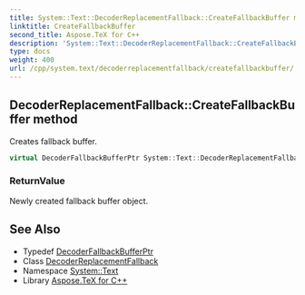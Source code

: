 ```yaml
---
title: System::Text::DecoderReplacementFallback::CreateFallbackBuffer method
linktitle: CreateFallbackBuffer
second_title: Aspose.TeX for C++
description: 'System::Text::DecoderReplacementFallback::CreateFallbackBuffer method. Creates fallback buffer in C++.'
type: docs
weight: 400
url: /cpp/system.text/decoderreplacementfallback/createfallbackbuffer/
---
```

## DecoderReplacementFallback::CreateFallbackBuffer method


Creates fallback buffer.

```cpp
virtual DecoderFallbackBufferPtr System::Text::DecoderReplacementFallback::CreateFallbackBuffer() override
```


### ReturnValue

Newly created fallback buffer object.

## See Also

* Typedef [DecoderFallbackBufferPtr](../../../system/decoderfallbackbufferptr/)
* Class [DecoderReplacementFallback](../)
* Namespace [System::Text](../../)
* Library [Aspose.TeX for C++](../../../)
